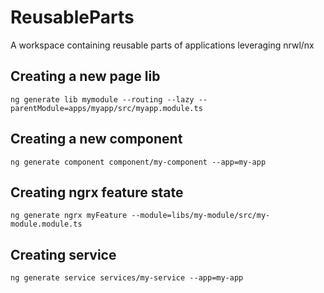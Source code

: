 # ReusableParts

A workspace containing reusable parts of applications leveraging nrwl/nx

## Creating a new page lib
```ng generate lib mymodule --routing --lazy --parentModule=apps/myapp/src/myapp.module.ts```

## Creating a new component
```ng generate component component/my-component --app=my-app```

## Creating ngrx feature state
```ng generate ngrx myFeature --module=libs/my-module/src/my-module.module.ts```

## Creating service
```ng generate service services/my-service --app=my-app```
